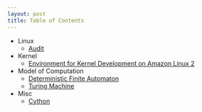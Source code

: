 ```yaml
---
layout: post
title: Table of Contents
---
```


- Linux
	- [Audit](https://zulinx86.com/notebook/linux/audit)
- Kernel
	- [Environment for Kernel Development on Amazon Linux 2](https://zulinx86.com/notebook/kernel/environment)
- Model of Computation
	- [Deterministic Finite Automaton](https://zulinx86.com/notebook/model_of_computation/deterministic_finite_automaton)
	- [Turing Machine](https://zulinx86.com/notebook/model_of_computation/turing_machine)
- Misc
	- [Cython](https://zulinx86.com/notebook/misc/cython)